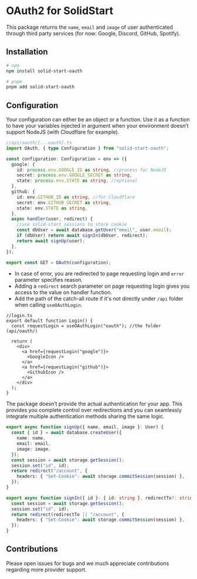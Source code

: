 # OAuth2 for SolidStart

This package returns the `name`, `email` and `image` of user authenticated through third party services (for now: Google, Discord, GitHub, Spotify).

## Installation

```bash
# npm
npm install solid-start-oauth

# pnpm
pnpm add solid-start-oauth
```

## Configuration

Your configuration can either be an object or a function. Use it as a function to have your variables injected in argument when your environment doesn’t support NodeJS (with Cloudflare for example).

```ts
//api/oauth/[...oauth].ts
import OAuth, { type Configuration } from "solid-start-oauth";

const configuration: Configuration = env => ({
  google: {
    id: process.env.GOOGLE_ID as string, //process for NodeJS
    secret: process.env.GOOGLE_SECRET as string,
    state: process.env.STATE as string, //optional
  },
  github: {
    id: env.GITHUB_ID as string, //for Cloudflare
    secret: env.GITHUB_SECRET as string,
    state: env.STATE as string,
  },
  async handler(user, redirect) {
    //use solid-start sessions to store cookie
    const dbUser = await database.getUser("email", user.email);
    if (dbUser) return await signIn(dbUser, redirect);
    return await signUp(user);
  },
});

export const GET = OAuth(configuration);
```

- In case of error, you are redirected to page requesting login and `error` parameter specifies reason.
- Adding a `redirect` search parameter on page requesting login gives you access to the value on handler function.
- Add the path of the catch-all route if it's not directly under `/api` folder when calling `useOAuthLogin`.

```tsx
//login.ts
export default function Login() {
  const requestLogin = useOAuthLogin("oauth"); //the folder (api/oauth/)

  return (
    <div>
      <a href={requestLogin("google")}>
        <GoogleIcon />
      </a>
      <a href={requestLogin("github")}>
        <GithubIcon />
      </a>
    </div>
  );
}
```

The package doesn’t provide the actual authentication for your app. This provides you complete control over redirections and you can seamlessly integrate multiple authentication methods sharing the same logic.

```ts
export async function signUp({ name, email, image }: User) {
  const { id } = await database.createUser({
    name: name,
    email: email,
    image: image,
  });
  const session = await storage.getSession();
  session.set("id", id);
  return redirect("/account", {
    headers: { "Set-Cookie": await storage.commitSession(session) },
  });
}

export async function signIn({ id }: { id: string }, redirectTo?: string) {
  const session = await storage.getSession();
  session.set("id", id);
  return redirect(redirectTo || "/account", {
    headers: { "Set-Cookie": await storage.commitSession(session) },
  });
}
```

## Contributions

Please open issues for bugs and we much appreciate contributions regarding more provider support.
